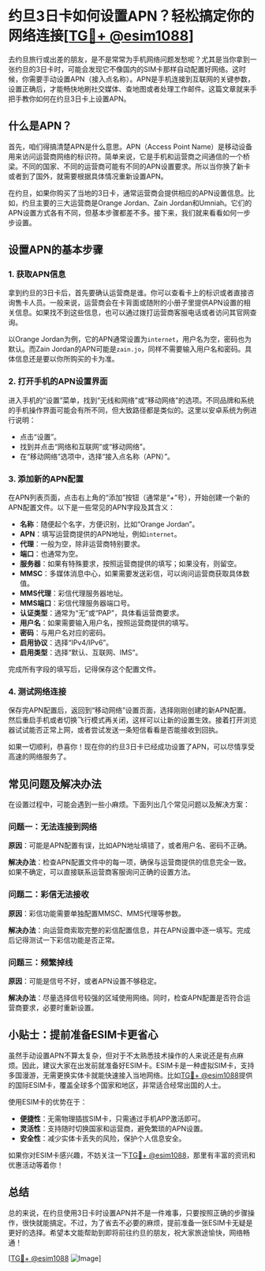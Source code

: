 # 约旦3日卡如何设置APN？轻松搞定你的网络连接[[TG💪+ @esim1088](https://t.me/s/esim1088)]

去约旦旅行或出差的朋友，是不是常常为手机网络问题发愁呢？尤其是当你拿到一张约旦的3日卡时，可能会发现它不像国内的SIM卡那样自动配置好网络。这时候，你需要手动设置APN（接入点名称）。APN是手机连接到互联网的关键参数，设置正确后，才能畅快地刷社交媒体、查地图或者处理工作邮件。这篇文章就来手把手教你如何在约旦3日卡上设置APN。

## 什么是APN？

首先，咱们得搞清楚APN是什么意思。APN（Access Point Name）是移动设备用来访问运营商网络的标识符。简单来说，它是手机和运营商之间通信的一个桥梁。不同的国家、不同的运营商可能有不同的APN设置要求。所以当你换了新卡或者到了国外，就需要根据具体情况重新设置APN。

在约旦，如果你购买了当地的3日卡，通常运营商会提供相应的APN设置信息。比如，约旦主要的三大运营商是Orange Jordan、Zain Jordan和Umniah。它们的APN设置方式各有不同，但基本步骤都差不多。接下来，我们就来看看如何一步步设置。

## 设置APN的基本步骤

### 1. 获取APN信息

拿到约旦的3日卡后，首先要确认运营商是谁。你可以查看卡上的标识或者直接咨询售卡人员。一般来说，运营商会在卡背面或随附的小册子里提供APN设置的相关信息。如果找不到这些信息，也可以通过拨打运营商客服电话或者访问其官网查询。

以Orange Jordan为例，它的APN通常设置为`internet`，用户名为空，密码也为默认。而Zain Jordan的APN可能是`zain.jo`，同样不需要输入用户名和密码。具体信息还是要以你所购买的卡为准。

### 2. 打开手机的APN设置界面

进入手机的“设置”菜单，找到“无线和网络”或“移动网络”的选项。不同品牌和系统的手机操作界面可能会有所不同，但大致路径都是类似的。这里以安卓系统为例进行说明：

- 点击“设置”。
- 找到并点击“网络和互联网”或“移动网络”。
- 在“移动网络”选项中，选择“接入点名称（APN）”。

### 3. 添加新的APN配置

在APN列表页面，点击右上角的“添加”按钮（通常是“+”号），开始创建一个新的APN配置文件。以下是一些常见的APN字段及其含义：

- **名称**：随便起个名字，方便识别，比如“Orange Jordan”。
- **APN**：填写运营商提供的APN地址，例如`internet`。
- **代理**：一般为空，除非运营商特别要求。
- **端口**：也通常为空。
- **服务器**：如果有特殊要求，按照运营商提供的填写；如果没有，则留空。
- **MMSC**：多媒体消息中心，如果需要发送彩信，可以询问运营商获取具体数值。
- **MMS代理**：彩信代理服务器地址。
- **MMS端口**：彩信代理服务器端口号。
- **认证类型**：通常为“无”或“PAP”，具体看运营商要求。
- **用户名**：如果需要输入用户名，按照运营商提供的填写。
- **密码**：与用户名对应的密码。
- **启用协议**：选择“IPv4/IPv6”。
- **启用类型**：选择“默认、互联网、IMS”。

完成所有字段的填写后，记得保存这个配置文件。

### 4. 测试网络连接

保存完APN配置后，返回到“移动网络”设置页面，选择刚刚创建的新APN配置。然后重启手机或者切换飞行模式再关闭，这样可以让新的设置生效。接着打开浏览器试试能否正常上网，或者尝试发送一条短信看看是否能接收到回执。

如果一切顺利，恭喜你！现在你的约旦3日卡已经成功设置了APN，可以尽情享受高速的网络服务了。

## 常见问题及解决办法

在设置过程中，可能会遇到一些小麻烦。下面列出几个常见问题以及解决方案：

### 问题一：无法连接到网络

**原因**：可能是APN配置有误，比如APN地址填错了，或者用户名、密码不正确。

**解决办法**：检查APN配置文件中的每一项，确保与运营商提供的信息完全一致。如果不确定，可以直接联系运营商客服询问正确的设置方法。

### 问题二：彩信无法接收

**原因**：彩信功能需要单独配置MMSC、MMS代理等参数。

**解决办法**：向运营商索取完整的彩信配置信息，并在APN设置中逐一填写。完成后记得测试一下彩信功能是否正常。

### 问题三：频繁掉线

**原因**：可能是信号不好，或者APN设置不够稳定。

**解决办法**：尽量选择信号较强的区域使用网络。同时，检查APN配置是否符合运营商要求，必要时重新设置。

## 小贴士：提前准备ESIM卡更省心

虽然手动设置APN不算太复杂，但对于不太熟悉技术操作的人来说还是有点麻烦。因此，建议大家在出发前就准备好ESIM卡。ESIM卡是一种虚拟SIM卡，支持多国漫游，无需更换实体卡就能快速接入当地网络。比如[TG💪+ @esim1088](https://t.me/s/esim1088)提供的国际ESIM卡，覆盖全球多个国家和地区，非常适合经常出国的人士。

使用ESIM卡的优势在于：

- **便捷性**：无需物理插拔SIM卡，只需通过手机APP激活即可。
- **灵活性**：支持随时切换国家和运营商，避免繁琐的APN设置。
- **安全性**：减少实体卡丢失的风险，保护个人信息安全。

如果你对ESIM卡感兴趣，不妨关注一下[TG💪+ @esim1088](https://t.me/s/esim1088)，那里有丰富的资讯和优惠活动等着你！

## 总结

总的来说，在约旦使用3日卡时设置APN并不是一件难事，只要按照正确的步骤操作，很快就能搞定。不过，为了省去不必要的麻烦，提前准备一张ESIM卡无疑是更好的选择。希望本文能帮助到即将前往约旦的朋友，祝大家旅途愉快，网络畅通！

[[TG💪+ @esim1088](https://t.me/s/esim1088) ![Image](https://i.postimg.cc/4NQfJmqS/Snipaste-2025-05-13-00-14-12.png)]